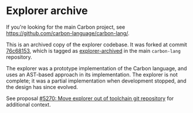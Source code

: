 # Explorer archive

<!--
Part of the Carbon Language project, under the Apache License v2.0 with LLVM
Exceptions. See /LICENSE for license information.
SPDX-License-Identifier: Apache-2.0 WITH LLVM-exception
-->

If you're looking for the main Carbon project, see
https://github.com/carbon-language/carbon-lang/.

This is an archived copy of the explorer codebase. It was forked at commit
[76c68153](https://github.com/carbon-language/explorer/commit/76c68153a2cf5b35249be3e9b8097238f3dc1ee1),
which is tagged as
[explorer-archived](https://github.com/carbon-language/carbon-lang/releases/tag/explorer-archived)
in the main `carbon-lang` repository.

The explorer was a prototype implementation of the Carbon language, and uses an
AST-based approach in its implementation. The explorer is not complete; it was a
partial implementation when development stopped, and the design has since
evolved.

See proposal
[#5270: Move explorer out of toolchain git repository](https://github.com/carbon-language/carbon-lang/pull/5270)
for additional context.

